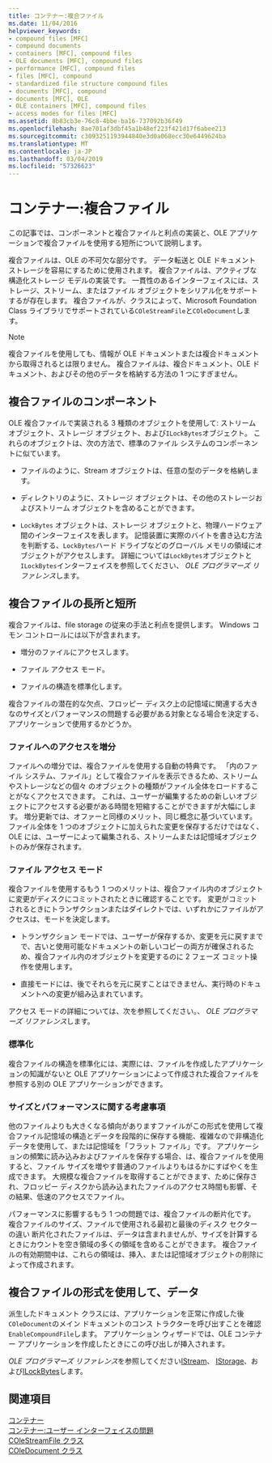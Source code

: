 ```yaml
---
title: コンテナー:複合ファイル
ms.date: 11/04/2016
helpviewer_keywords:
- compound files [MFC]
- compound documents
- containers [MFC], compound files
- OLE documents [MFC], compound files
- performance [MFC], compound files
- files [MFC], compound
- standardized file structure compound files
- documents [MFC], compound
- documents [MFC], OLE
- OLE containers [MFC], compound files
- access modes for files [MFC]
ms.assetid: 8b83cb3e-76c8-4bbe-ba16-737092b36f49
ms.openlocfilehash: 8ae701af3dbf45a1b48ef223f421d17f6abee213
ms.sourcegitcommit: c3093251193944840e3d0a068ecc30e6449624ba
ms.translationtype: MT
ms.contentlocale: ja-JP
ms.lasthandoff: 03/04/2019
ms.locfileid: "57326623"
---
```

# <a name="containers-compound-files"></a>コンテナー:複合ファイル

この記事では、コンポーネントと複合ファイルと利点の実装と、OLE アプリケーションで複合ファイルを使用する短所について説明します。

複合ファイルは、OLE の不可欠な部分です。 データ転送と OLE ドキュメント ストレージを容易にするために使用されます。 複合ファイルは、アクティブな構造化ストレージ モデルの実装です。 一貫性のあるインターフェイスには、ストレージ、ストリーム、またはファイル オブジェクトをシリアル化をサポートするが存在します。 複合ファイルが、クラスによって、Microsoft Foundation Class ライブラリでサポートされている`COleStreamFile`と`COleDocument`します。

> [!NOTE]
>  複合ファイルを使用しても、情報が OLE ドキュメントまたは複合ドキュメントから取得されるとは限りません。 複合ファイルは、複合ドキュメント、OLE ドキュメント、およびその他のデータを格納する方法の 1 つにすぎません。

##  <a name="_core_components_of_a_compound_file"></a> 複合ファイルのコンポーネント

OLE 複合ファイルで実装される 3 種類のオブジェクトを使用して: ストリーム オブジェクト、ストレージ オブジェクト、および`ILockBytes`オブジェクト。 これらのオブジェクトは、次の方法で、標準のファイル システムのコンポーネントに似ています。

- ファイルのように、Stream オブジェクトは、任意の型のデータを格納します。

- ディレクトリのように、ストレージ オブジェクトは、その他のストレージおよびストリーム オブジェクトを含めることができます。

- `LockBytes` オブジェクトは、ストレージ オブジェクトと、物理ハードウェア間のインターフェイスを表します。 記憶装置に実際のバイトを書き込む方法を判断する、`LockBytes`ハード ドライブなどのグローバル メモリの領域にオブジェクトがアクセスします。 詳細については`LockBytes`オブジェクトと`ILockBytes`インターフェイスを参照してください、 *OLE プログラマーズ リファレンス*します。

##  <a name="_core_advantages_and_disadvantages_of_compound_files"></a> 複合ファイルの長所と短所

複合ファイルは、file storage の従来の手法と利点を提供します。 Windows コモン コントロールには以下が含まれます。

- 増分のファイルにアクセスします。

- ファイル アクセス モード。

- ファイルの構造を標準化します。

複合ファイルの潜在的な欠点、フロッピー ディスク上の記憶域に関連する大きなのサイズとパフォーマンスの問題する必要がある対象となる場合を決定する、アプリケーションで使用するかどうか。

###  <a name="_core_incremental_access_to_files"></a> ファイルへのアクセスを増分

ファイルへの増分では、複合ファイルを使用する自動の特典です。 「内のファイル システム、ファイル」として複合ファイルを表示できるため、ストリームやストレージなどの個々 のオブジェクトの種類がファイル全体をロードすることがなくアクセスできます。 これは、ユーザーが編集するための新しいオブジェクトにアクセスする必要がある時間を短縮することができますが大幅にします。 増分更新では、オファーと同様のメリット、同じ概念に基づいています。 ファイル全体を 1 つのオブジェクトに加えられた変更を保存するだけではなく、OLE には、ユーザーによって編集される、ストリームまたは記憶域オブジェクトのみが保存されます。

###  <a name="_core_file_access_modes"></a> ファイル アクセス モード

複合ファイルを使用するもう 1 つのメリットは、複合ファイル内のオブジェクトに変更がディスクにコミットされたときに確認することです。 変更がコミットされるときにトランザクションまたはダイレクトでは、いずれかにファイルがアクセスは、モードを決定します。

- トランザクション モードでは、ユーザーが保存するか、変更を元に戻すまでで、古いと使用可能なドキュメントの新しいコピーの両方が確保されるため、複合ファイル内のオブジェクトを変更するのに 2 フェーズ コミット操作を使用します。

- 直接モードには、後でそれらを元に戻すことはできません、実行時のドキュメントへの変更が組み込まれています。

アクセス モードの詳細については、次を参照してください。、 *OLE プログラマーズ リファレンス*します。

###  <a name="_core_standardization"></a> 標準化

複合ファイルの構造を標準化には、実際には、ファイルを作成したアプリケーションの知識がないと OLE アプリケーションによって作成された複合ファイルを参照する別の OLE アプリケーションができます。

###  <a name="_core_size_and_performance_considerations"></a> サイズとパフォーマンスに関する考慮事項

他のファイルよりも大きくなる傾向がありますファイルがこの形式を使用して複合ファイル記憶域の構造とデータを段階的に保存する機能、複雑なので非構造化データを使用して、または記憶域を「フラット ファイル」です。 アプリケーションの頻繁に読み込みおよびファイルを保存する場合、は、複合ファイルを使用すると、ファイル サイズを増やす普通のファイルよりもはるかにすばやくを生成できます。 大規模な複合ファイルを取得することができます、ために保存され、フロッピー ディスクから読み込まれたファイルのアクセス時間も影響、その結果、低速のアクセスでファイル。

パフォーマンスに影響するもう 1 つの問題では、複合ファイルの断片化です。 複合ファイルのサイズ、ファイルで使用される最初と最後のディスク セクターの違い 断片化されたファイルは、データは含まれませんが、サイズを計算するときにカウントを空き領域の多くの領域を含めることができます。 複合ファイルの有効期間中は、これらの領域は、挿入、または記憶域オブジェクトの削除によって作成されます。

##  <a name="_core_using_compound_files_format_for_your_data"></a> 複合ファイルの形式を使用して、データ

派生したドキュメント クラスには、アプリケーションを正常に作成した後`COleDocument`のメイン ドキュメントのコンス トラクターを呼び出すことを確認`EnableCompoundFile`します。 アプリケーション ウィザードでは、OLE コンテナー アプリケーションを作成したときにこの呼び出しが挿入されます。

*OLE プログラマーズ リファレンス*を参照してください[IStream](/windows/desktop/api/objidl/nn-objidl-istream)、 [IStorage](/windows/desktop/api/objidl/nn-objidl-istorage)、および[ILockBytes](/windows/desktop/api/objidl/nn-objidl-ilockbytes)します。

## <a name="see-also"></a>関連項目

[コンテナー](../mfc/containers.md)<br/>
[コンテナー:ユーザー インターフェイスの問題](../mfc/containers-user-interface-issues.md)<br/>
[COleStreamFile クラス](../mfc/reference/colestreamfile-class.md)<br/>
[COleDocument クラス](../mfc/reference/coledocument-class.md)
